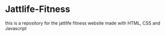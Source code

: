 # Jattlife-Fitness
this is a repository for the jattlife fitness website made with HTML, CSS and Javascript
